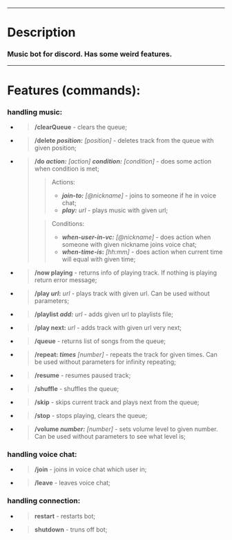 ***
# Description
### Music bot for discord. Has some weird features.
***
# Features (commands):
### handling music:
* > **/clearQueue** - clears the queue;
* > **/delete _position:_** *[position]* - deletes track from the queue with given position;
* > **/do _action:_** *[action]* **_condition:_** *[condition]* - does some action when condition is met;
  >> Actions:
  >> * **_join-to:_** *[@nickname]* - joins to someone if he in voice chat;
  >> * **_play:_** *url* - plays music with given url;  
  >
  >> Conditions:
  >> * **_when-user-in-vc:_** *[@nickname]* - does action when someone with given nickname joins voice chat;
  >> * **_when-time-is_:** *[hh:mm]* - does action when current time will equal with given time;
* > **/now playing** - returns info of playing track. If nothing is playing return error message;
* > **/play _url_:** *url* - plays track with given url. Can be used without parameters;
* > **/playlist _add:_** *url* - adds given url to playlists file;
* > **/play next:** *url* - adds track with given url very next;
* > **/queue** - returns list of songs from the queue;
* > **/repeat: _times_** *[number]* - repeats the track for given times. Can be used without parameters for infinity repeating;
* > **/resume** - resumes paused track;
* > **/shuffle** - shuffles the queue;
* > **/skip** - skips current track and plays next from the queue;
* > **/stop** - stops playing, clears the queue;
* > **/volume _number:_** *[number]* - sets volume level to given number. Can be used without parameters to see what level is;
### handling voice chat:
* > **/join** - joins in voice chat which user in;
* > **/leave** - leaves voice chat;
### handling connection:
* > **restart** - restarts bot;
* > **shutdown** - truns off bot;